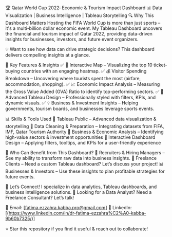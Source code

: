 🏆 Qatar World Cup 2022: Economic & Tourism Impact Dashboard
📊 Data Visualization | Business Intelligence | Tableau Storytelling
🔍 Why This Dashboard Matters
Hosting the FIFA World Cup is more than just sports – it's a multi-billion dollar economic event. My Tableau Dashboard uncovers the financial and tourism impact of Qatar 2022, providing data-driven insights for businesses, investors, and future event organizers.

💡 Want to see how data can drive strategic decisions? This dashboard delivers compelling insights at a glance.

🚀 Key Features & Insights
✅ 📍 Interactive Map – Visualizing the top 10 ticket-buying countries with an engaging heatmap.
✅ 💰 Visitor Spending Breakdown – Uncovering where tourists spent the most (airfare, accommodation, shopping).
✅ 📈 Economic Impact Analysis – Measuring the Gross Value Added (GVA) Ratio to identify top-performing sectors.
✅ 🎨 Advanced Tableau Design – Professionally styled with filters, KPIs, and dynamic visuals.
✅ 💡 Business & Investment Insights – Helping governments, tourism boards, and businesses leverage sports events.

📊 Skills & Tools Used
🔹 Tableau Public – Advanced data visualization & storytelling
🔹 Data Cleaning & Preparation – Integrating datasets from FIFA, IMF, Qatar Tourism Authority
🔹 Business & Economic Analysis – Identifying high-value sectors & investment opportunities
🔹 Interactive Dashboard Design – Applying filters, tooltips, and KPIs for a user-friendly experience

🎯 Who Can Benefit from This Dashboard?
🚀 Recruiters & Hiring Managers – See my ability to transform raw data into business insights.
💼 Freelance Clients – Need a custom Tableau dashboard? Let’s discuss your project!
📊 Businesses & Investors – Use these insights to plan profitable strategies for future events.

📢 Let’s Connect!
I specialize in data analytics, Tableau dashboards, and business intelligence solutions.
📌 Looking for a Data Analyst? Need a Freelance Consultant? Let’s talk!

📩 Email: [fatima.ezzahra.kabba.pro@gmail.com]
💼 LinkedIn: [(https://www.linkedin.com/in/dr-fatima-ezzahra%C2%A0-kabba-9b60b7325/)]

⭐ Star this repository if you find it useful & reach out to collaborate!


